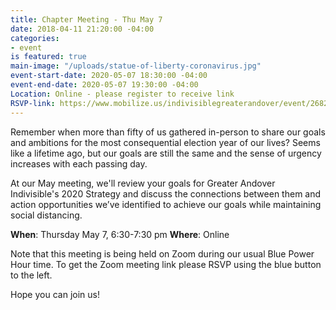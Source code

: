 ```yaml
---
title: Chapter Meeting - Thu May 7
date: 2018-04-11 21:20:00 -04:00
categories:
- event
is featured: true
main-image: "/uploads/statue-of-liberty-coronavirus.jpg"
event-start-date: 2020-05-07 18:30:00 -04:00
event-end-date: 2020-05-07 19:30:00 -04:00
Location: Online - please register to receive link
RSVP-link: https://www.mobilize.us/indivisiblegreaterandover/event/268231/?ct=t%28October_News_Indivisible_Andover10_3_2017_COPY_01%29
---
```


Remember when more than fifty of us gathered in-person to share our goals and ambitions for the most consequential election year of our lives?  Seems like a lifetime ago, but our goals are still the same and the sense of urgency increases with each passing day. 

At our May meeting, we'll review your goals for Greater Andover Indivisible's 2020 Strategy and discuss the connections between them and action opportunities we’ve identified to achieve our goals while maintaining social distancing.  

**When**: Thursday May 7, 6:30-7:30 pm
**Where**: Online

Note that this meeting is being held on Zoom during our usual Blue Power Hour time. To get the Zoom meeting link please RSVP using the blue button to the left. 

Hope you can join us!